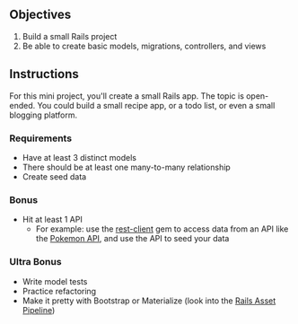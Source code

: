 ## Objectives

1. Build a small Rails project
2. Be able to create basic models, migrations, controllers, and views

## Instructions

For this mini project, you'll create a small Rails app. The topic is open-ended. You could build a small recipe app, or a todo list, or even a small blogging platform.

### Requirements

- Have at least 3 distinct models
- There should be at least one many-to-many relationship 
- Create seed data 

### Bonus

- Hit at least 1 API
  - For example: use the [rest-client](https://github.com/rest-client/rest-client) gem to access data from an API like the [Pokemon API](https://pokeapi.co/), and use the API to seed your data

### Ultra Bonus

- Write model tests 
- Practice refactoring
- Make it pretty with Bootstrap or Materialize (look into the [Rails Asset Pipeline](http://guides.rubyonrails.org/asset_pipeline.html))
